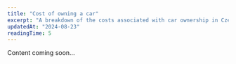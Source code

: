 ```yaml
---
title: "Cost of owning a car"
excerpt: "A breakdown of the costs associated with car ownership in Czechia."
updatedAt: "2024-08-23"
readingTime: 5
---
```


Content coming soon...

